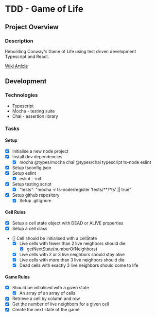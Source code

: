 # TDD - Game of Life

## Project Overview

### Description

Rebuilding Conway's Game of Life using test driven development Typescript and React.

[Wiki Article](https://en.wikipedia.org/wiki/Conway%27s_Game_of_Life)

## Development

### Technologies

- Typescript
- Mocha - testing suite
- Chai - assertion library

### Tasks

#### Setup

- [x] Initialise a new node project
- [x] Install dev dependencies
  - [x] mocha @types/mocha chai @types/chai typescript ts-node eslint
- [x] Setup tsconfig.json
- [x] Setup eslint
  - [x] eslint --init
- [x] Setup testing script
  - [x] "tests": "mocha -r ts-node/register 'tests/\**/*ts' || true"
- [x] Setup github repository
  - [x] Setup .gitignore

#### Cell Rules

- [x] Setup a cell state object with DEAD or ALIVE properties
- [x] Setup a cell class
- [] Cell should be initialised with a cellState
  - [x] Live cells with fewer than 2 live neighbors should die
    - [x] getNextState(numberOfNeighbors)
  - [x] Live cells with 2 or 3 live neighbors should stay alive
  - [x] Live cells with more than 3 live neighbors should die
  - [x] Dead cells with exactly 3 live neighbors should come to life

#### Game Rules

- [x] Should be initialised with a given state
  - [x] An array of an array of cells
- [x] Retrieve a cell by column and row
- [x] Get the number of live neighbors for a given cell
- [x] Create the next state of the game
